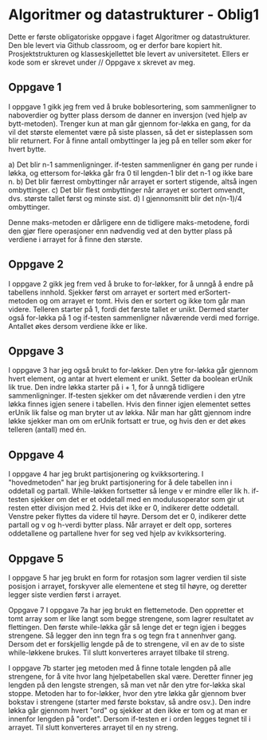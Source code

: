 # Algoritmer og datastrukturer - Oblig1
Dette er første obligatoriske oppgave i faget Algoritmer og datastrukturer. Den ble levert via Github classroom, og er derfor bare kopiert hit. Prosjektstrukturen og klasseskjellettet ble levert av universitetet. Ellers er kode som er skrevet under // Oppgave x skrevet av meg.

## Oppgave 1
I oppgave 1 gikk jeg frem ved å bruke boblesortering, som sammenligner to naboverdier og bytter plass dersom de danner en inversjon (ved hjelp av bytt-metoden). Trenger kun at man går gjennom for-løkka en gang, for da vil det største elementet være på siste plassen, så det er sisteplassen som blir returnert.
For å finne antall ombyttinger la jeg på en teller som øker for hvert bytte.

a) Det blir n-1 sammenligninger. if-testen sammenligner én gang per runde i løkka, og ettersom for-løkka går fra 0 til lengden-1 blir det n-1 og ikke bare n.
b) Det blir færrest ombyttinger når arrayet er sortert stigende, altså ingen ombyttinger.
c) Det blir flest ombyttinger når arrayet er sortert omvendt, dvs. største tallet først og minste sist.
d) I gjennomsnitt blir det n(n-1)/4 ombyttinger.

Denne maks-metoden er dårligere enn de tidligere maks-metodene, fordi den gjør flere operasjoner enn nødvendig ved at den bytter plass på verdiene i arrayet for å finne den største.

## Oppgave 2
I oppgave 2 gikk jeg frem ved å bruke to for-løkker, for å unngå å endre på tabellens innhold. Sjekker først om arrayet er sortert med erSortert-metoden og om arrayet er tomt. Hvis den er sortert og ikke tom går man videre. Telleren starter på 1, fordi det første tallet er unikt. Dermed starter også for-løkka på 1 og if-testen sammenligner nåværende verdi med forrige. Antallet økes dersom verdiene ikke er like.

## Oppgave 3
I oppgave 3 har jeg også brukt to for-løkker. Den ytre for-løkka går gjennom hvert element, og antar at hvert element er unikt. Setter da boolean erUnik lik true. Den indre løkka starter på i + 1, for å unngå tidligere sammenligninger. If-testen sjekker om det nåværende verdien i den ytre løkka finnes igjen senere i tabellen. Hvis den finner igjen elementet settes erUnik lik false og man bryter ut av løkka. Når man har gått gjennom indre løkke sjekker man om om erUnik fortsatt er true, og hvis den er det økes telleren (antall) med én.

## Oppgave 4
I oppgave 4 har jeg brukt partisjonering og kvikksortering.
I "hovedmetoden" har jeg brukt partisjonering for å dele tabellen inn i oddetall og partall. While-løkken fortsetter så lenge v er mindre eller lik h. if-testen sjekker om det er et oddetall med en modulusoperator som gir ut resten etter divisjon med 2. Hvis det ikke er 0, indikerer dette oddetall. Venstre peker flyttes da videre til høyre. Dersom det er 0, indikerer dette partall og v og h-verdi bytter plass. Når arrayet er delt opp, sorteres oddetallene og partallene hver for seg ved hjelp av kvikksortering.

## Oppgave 5
I oppgave 5 har jeg brukt en form for rotasjon som lagrer verdien til siste posisjon i arrayet, forskyver alle elementene et steg til høyre, og deretter legger siste verdien først i arrayet.

Oppgave 7
I oppgave 7a har jeg brukt en flettemetode. Den oppretter et tomt array som er like langt som begge strengene, som lagrer resultatet av flettingen. Den første while-løkka går så lenge det er tegn igjen i begges strengene. Så legger den inn tegn fra s og tegn fra t annenhver gang. Dersom det er forskjellig lengde på de to strengene, vil en av de to siste while-løkkene brukes. Til slutt konverteres arrayet tilbake til streng.

I oppgave 7b starter jeg metoden med å finne totale lengden på alle strengene, for å vite hvor lang hjelpetabellen skal være. Deretter finner jeg lengden på den lengste strengen, så man vet når den ytre for-løkka skal stoppe. Metoden har to for-løkker, hvor den ytre løkka går gjennom bver bokstav i strengene (starter med første bokstav, så andre osv.). Den indre løkka går gjennom hvert "ord" og sjekker at den ikke er tom og at man er innenfor lengden på "ordet". Dersom if-testen er i orden legges tegnet til i arrayet. Til slutt konverteres arrayet til en ny streng.
